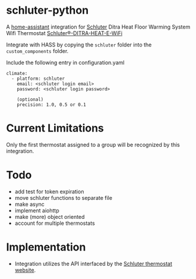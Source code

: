 # schluter-python
A [home-assistant] integration for [Schluter][] Ditra Heat Floor Warming System Wifi Thermostat
[Schluter®-DITRA-HEAT-E-WiFi]

Integrate with HASS by copying the `schluter` folder into the  `custom_components` folder.

Include the following entry in configuration.yaml

    climate:
      - platform: schluter
        email: <schluter login email>
        password: <schluter login password>
        
        (optional)
        precision: 1.0, 0.5 or 0.1

# Current Limitations
  Only the first thermostat assigned to a group will be recognized by this integration.
  
# Todo
- add test for token expiration
- move schluter functions to separate file
- make async
- implement aiohttp
- make (more) object oriented
- account for multiple thermostats

# Implementation
- Integration utilizes the API interfaced by the [Schluter thermostat website].

[home-assistant]: https://github.com/home-assistant/home-assistant
[Schluter]: https://www.schluter.com/schluter-us/en_US/
[Schluter®-DITRA-HEAT-E-WiFi]: https://www.schluter.com/schluter-us/en_US/Floor-Warming/c/FW
[Schluter thermostat website]: https://ditra-heat-e-wifi.schluter.com/
